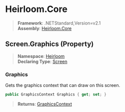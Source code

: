 # Heirloom.Core

> **Framework**: .NETStandard,Version=v2.1  
> **Assembly**: [Heirloom.Core][0]

## Screen.Graphics (Property)

> **Namespace**: [Heirloom][0]  
> **Declaring Type**: [Screen][1]

### Graphics

Gets the graphics context that can draw on this screen.

```cs
public GraphicsContext Graphics { get; set; }
```

> **Returns**: [GraphicsContext][2]

[0]: ../../../Heirloom.Core.md
[1]: ../Screen.md
[2]: ../GraphicsContext.md

